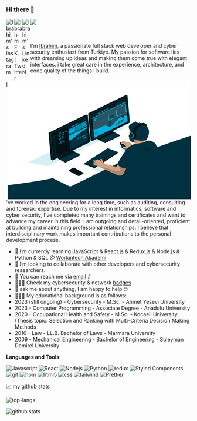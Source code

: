 ### Hi there 👋

<!--
**ibrahimfevzi/ibrahimfevzi** is a ✨ _special_ ✨ repository because its `README.md` (this file) appears on your GitHub profile.

Here are some ideas to get you started:

- 🔭 I’m currently working on ...
- 🌱 I’m currently learning ...
- 👯 I’m looking to collaborate on ...
- 🤔 I’m looking for help with ...
- 💬 Ask me about ...
- 📫 How to reach me: ...
- 😄 Pronouns: ...
- ⚡ Fun fact: ...
-->

<a href="https://www.instagram.com/ibrahimfevzi/">
  <img align="left" alt="Ibrahim's Instagram" width="22px" src="https://raw.githubusercontent.com/hussainweb/hussainweb/main/icons/instagram.png" />
</a>
<a href="https://twitter.com/ibrahimfevzi">
  <img align="left" alt="Ibrahim F. K. | Twitter" width="22px" src="https://raw.githubusercontent.com/peterthehan/peterthehan/master/assets/twitter.svg" />
</a>
<a href="https://www.linkedin.com/in/ibrahim-f-kayan/">
  <img align="left" alt="Ibrahim's LinkedIN" width="22px" src="https://raw.githubusercontent.com/peterthehan/peterthehan/master/assets/linkedin.svg" />
</a>

![](https://visitor-badge.glitch.me/badge?page_id=ibrahimfevzi.ibrahimfevzi)

<br />

  <img align="right" alt="GIF" src="https://github.com/ibrahimfevzi/ibrahimfevzi/blob/main/code.gif" width="500" height="320" />


I'm [Ibrahim](https://www.linkedin.com/in/ibrahim-f-kayan/), a passionate full stack web developer and cyber security enthusiast from Turkiye. My passion for software lies with dreaming up ideas and making them come true with elegant interfaces. i take great care in the experience, architecture, and code quality of the things I build.

I've worked in the engineering for a long time, such as auditing, consulting and forensic expertise. Due to my interest in informatics, software and cyber security, I've completed many trainings and certificates and want to advance my career in this field. I am outgoing and detail-oriented, proficient at building and maintaining professional relationships. I believe that interdisciplinary work makes important contributions to the personal development process.

- 🌱 I’m currently learning JavaScript & React.js & Redux.js & Node.js & Python & SQL @ [Workintech Akademi](https://github.com/Workintech)
- 👯 I’m looking to collaborate with other developers and cybersecurity researchers.
- 💼 You can reach me via [email](mailto:ibrahimfevzi@gmail.com) :)
- 👨🏻‍💻 Check my cybersecurity & network [badges](https://www.credly.com/users/ibrahim-fevzi-kayan/badges)
- 💬 ask me about anything, I am happy to help 🤓
- 👨🏻‍🎓 My educational background is as follows:
- 2023 (still ongoing) - Cybersecurity - M.Sc. - Ahmet Yesevi University
- 2023 - Computer Programming - Associate Degree - Anadolu University
- 2020 - Occupational Health and Safety - M.Sc. - Kocaeli University (Thesis topic: Selection and Ranking with Multi-Criteria Decision Making Methods
- 2016 - Law  - LL.B. Bachelor of Laws - Marmara University
- 2009 - Mechanical Engineering - Bachelor of Engineering - Suleyman Demirel University


**Languages and Tools:**  

<p>
    <img alt="Javascript" src="https://img.shields.io/badge/-JavaScript-F7DF1E?style=flat-square&logo=javascript&logoColor=white" />
  <img alt="React" src="https://img.shields.io/badge/-React-45b8d8?style=flat-square&logo=react&logoColor=white" />
    <img alt="Nodejs" src="https://img.shields.io/badge/-Nodejs-43853d?style=flat-square&logo=Node.js&logoColor=white" />
      <img alt="Python" src="https://img.shields.io/badge/-Python-d3d3d3?style=flat-square&logo=python&logoColor=1da1f2" />
  <img alt="redux" src="https://img.shields.io/badge/-Redux-764ABC?style=flat-square&logo=redux&logoColor=white" />
  <img alt="Styled Components" src="https://img.shields.io/badge/-Styled_Components-db7092?style=flat-square&logo=styled-components&logoColor=white" />
  <img alt="git" src="https://img.shields.io/badge/-Git-F05032?style=flat-square&logo=git&logoColor=white" />
  <img alt="npm" src="https://img.shields.io/badge/-NPM-CB3837?style=flat-square&logo=npm&logoColor=white" />
  <img alt="html5" src="https://img.shields.io/badge/-HTML5-E34F26?style=flat-square&logo=html5&logoColor=white" />
    <img alt="css" src="https://img.shields.io/badge/-CSS-264de4?style=flat-square&logo=css&logoColor=white" />
      <img alt="tailwind" src="https://img.shields.io/badge/-tailwind-d3d3d3?style=flat-square&logo=tailwindcss&logoColor=1DA1F2" />
  <img alt="Prettier" src="https://img.shields.io/badge/-Prettier-F7B93E?style=flat-square&logo=prettier&logoColor=white" />

</p>






📈 my github stats

![top-langs](https://github-readme-stats.vercel.app/api/top-langs?username=ibrahimfevzi&show_icons=true&theme=radical)

![github stats](https://github-readme-stats.vercel.app/api?username=ibrahimfevzi&show_icons=true&theme=radical)
